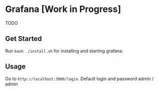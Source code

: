 # Grafana [Work in Progress]
TODO

## Get Started
Run ```bash ./install.sh``` for installing and starting grafana.   

## Usage
Go to ``` http://localhost:3000/login ```. Default login and password admin / admin
